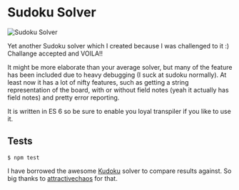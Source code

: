 Sudoku Solver
=============

![Sudoku Solver](http://i.imgur.com/0rZqqF6.png)

Yet another Sudoku solver which I created because I was challenged to it :)  
Challange accepted and VOILA!!

It might be more elaborate than your average solver, but many of the feature has been included due to heavy debugging
(I suck at sudoku normally). At least now it has a lot of nifty features, such as getting a string representation
of the board, with or without field notes (yeah it actually has field notes) and pretty error reporting.

It is written in ES 6 so be sure to enable you loyal transpiler if you like to use it.

## Tests

    $ npm test

I have borrowed the awesome [Kudoku](http://attractivechaos.github.io/plb/kudoku.html) solver to compare results against.
So big thanks to [attractivechaos](https://github.com/attractivechaos) for that.
